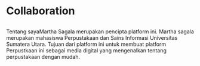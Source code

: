 <html></html>
<Perpustakaan pribadi Martha Sagala>
<head></head>
<h1> Collaboration
<h2></h2>Tentang saya</h2>Martha Sagala merupakan pencipta platform ini. Martha sagala merupakan mahasiswa Perpustakaan dan Sains Informasi Universitas Sumatera Utara. Tujuan dari platform ini untuk membuat platform Perpustkaan ini sebagai media digital yang mengenalkan tentang perpustakaan dengan mudah. 
